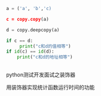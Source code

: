 

```python
a = ('a', 'b','c)

c = copy.copy(a)

d = copy.deepcopy(a)

if c == d:
     print("c和d的值相等")
if id(c) == id(d):
    print("c和d的地址相等")
	
```



python测试开发面试之装饰器

用装饰器实现统计函数运行时间的功能

